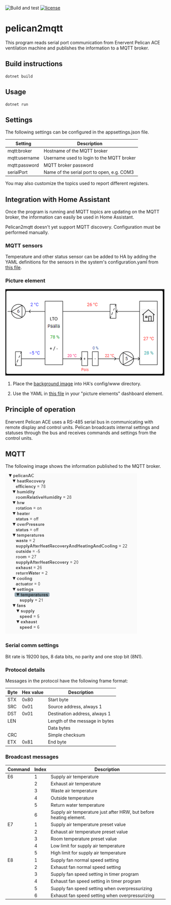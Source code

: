 ![Build and test](https://github.com/kyberias/pelican2mqtt/actions/workflows/buildAndTest.yml/badge.svg)
[![license](https://img.shields.io/badge/License-MIT-purple.svg)](LICENSE)

# pelican2mqtt

This program reads serial port communication from Enervent Pelican ACE ventilation machine and publishes the information to a MQTT broker.

## Build instructions

    dotnet build

## Usage

    dotnet run

## Settings

The following settings can be configured in the appsettings.json file.

|Setting|Description|
|---|---|
|mqtt:broker|Hostname of the MQTT broker
|mqtt:username|Username used to login to the MQTT broker
|mqtt:password|MQTT broker password
|serialPort|Name of the serial port to open, e.g. COM3

You may also customize the topics used to report different registers.

## Integration with Home Assistant

Once the program is running and MQTT topics are updating on the MQTT broker, the information can easily be used in Home Assistant.

Pelican2mqtt doesn't yet support MQTT discovery. Configuration must be performed manually.

### MQTT sensors

Temperature and other status sensor can be added to HA by adding the YAML definitions for the sensors in the system's configuration.yaml from
[this file](ha/configuration.yaml).

### Picture element

![Picture element](ha/screenshot.PNG "Screenshot")

1. Place the [background image](ha/Pelican4.png) into HA's config/www directory.

2. Use the YAML in [this file](ha/picture-elements.yaml) in your "picture elements" dashboard element.



## Principle of operation

Enervent Pelican ACE uses a RS-485 serial bus in communicating with remote display and control units. Pelican broadcasts internal settings and statuses through the bus and receives commands and settings from the control units.

## MQTT

The following image shows the information published to the MQTT broker.

![MQTT topics published](mqtt.PNG "MQTT")


### Serial comm settings

Bit rate is 19200 bps, 8 data bits, no parity and one stop bit (8N1).


### Protocol details

Messages in the protocol have the following frame format:

|Byte|Hex value|Description|
|---|---|--|
|STX|0x80|Start byte
|SRC|0x01|Source address, always 1
|DST|0x01|Destination address, always 1
|LEN||Length of the message in bytes
|||Data bytes
|CRC||Simple checksum
|ETX|0x81|End byte

### Broadcast messages

|Command|Index|Description|
|---|---|--|
|E6|1|Supply air temperature|
||2|Exhaust air temperature|
||3|Waste air temperature|
||4|Outside temperature|
||5|Return water temperature|
||6|Supply air temperature just after HRW, but before heating element.|
|E7|1|Supply air temperature preset value|
||2|Exhaust air temperature preset value|
||3|Room temperature preset value|
||4|Low limit for supply air temperature|
||5|High limit for supply air temperature|
|E8|1|Supply fan normal speed setting|
||2|Exhaust fan normal speed setting|
||3|Supply fan speed setting in timer program|
||4|Exhaust fan speed setting in timer program|
||5|Supply fan speed setting when overpressurizing|
||6|Exhaust fan speed setting when overpressurizing|
